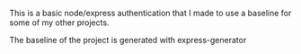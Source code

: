 This is a basic node/express authentication that I made to use a baseline for some of my other projects.

The baseline of the project is generated with express-generator